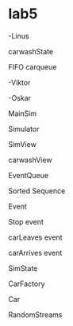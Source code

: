 # lab5

-Linus

carwashState 

FIFO carqueue




-Viktor

-Oskar



MainSim

Simulator

SimView

carwashView

EventQueue

Sorted Sequence

Event 

Stop event 

carLeaves event 

carArrives event 

SimState 

CarFactory 

Car 

RandomStreams 

